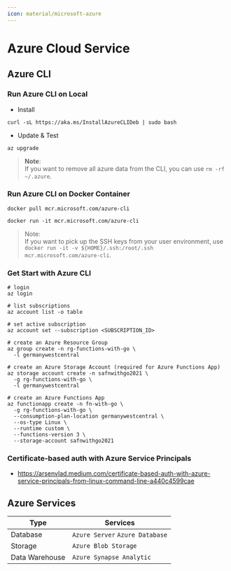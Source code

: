 ```yaml
---
icon: material/microsoft-azure
---
```


# Azure Cloud Service

## Azure CLI

### Run Azure CLI on Local

- Install

```shell
curl -sL https://aka.ms/InstallAzureCLIDeb | sudo bash
```

- Update & Test

```shell
az upgrade
```

> **Note**: \
> If you want to remove all azure data from the CLI, you can use `rm -rf ~/.azure`.

### Run Azure CLI on Docker Container

```shell
docker pull mcr.microsoft.com/azure-cli
```

```shell
docker run -it mcr.microsoft.com/azure-cli
```

> Note: \
> If you want to pick up the SSH keys from your user environment, use
> `docker run -it -v ${HOME}/.ssh:/root/.ssh mcr.microsoft.com/azure-cli`.

### Get Start with Azure CLI

```shell
# login
az login

# list subscriptions
az account list -o table

# set active subscription
az account set --subscription <SUBSCRIPTION_ID>

# create an Azure Resource Group
az group create -n rg-functions-with-go \
  -l germanywestcentral

# create an Azure Storage Account (required for Azure Functions App)
az storage account create -n safnwithgo2021 \
  -g rg-functions-with-go \
  -l germanywestcentral

# create an Azure Functions App
az functionapp create -n fn-with-go \
  -g rg-functions-with-go \
  --consumption-plan-location germanywestcentral \
  --os-type Linux \
  --runtime custom \
  --functions-version 3 \
  --storage-account safnwithgo2021
```

### Certificate-based auth with Azure Service Principals

- https://arsenvlad.medium.com/certificate-based-auth-with-azure-service-principals-from-linux-command-line-a440c4599cae

## Azure Services

| Type           | Services                        |
|----------------|---------------------------------|
| Database       | `Azure Server` `Azure Database` |
| Storage        | `Azure Blob Storage`            |
| Data Warehouse | `Azure Synapse Analytic`        |
